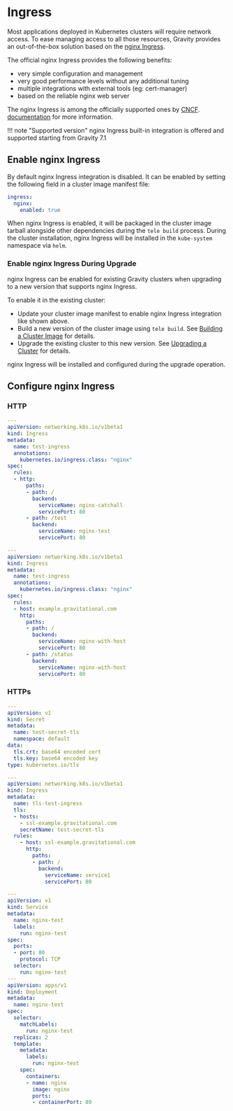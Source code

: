 # Ingress

Most applications deployed in Kubernetes clusters will require network access.
To ease managing access to all those resources, Gravity provides an 
out-of-the-box solution based on the [nginx Ingress](https://github.com/kubernetes/ingress-nginx).

The official nginx Ingress provides the following benefits:

* very simple configuration and management
* very good performance levels without any additional tuning
* multiple integrations with external tools (eg: cert-manager)
* based on the reliable nginx web server

The nginx Ingress is among the officially supported ones by [CNCF](https://www.cncf.io/).
[documentation](https://kubernetes.github.io/ingress-nginx/) for more 
information.

!!! note "Supported version"
    nginx Ingress built-in integration is offered and supported starting from 
    Gravity 7.1

## Enable nginx Ingress

By default nginx Ingress integration is disabled. It can be enabled by setting 
the following field in a cluster image manifest file:

```yaml
ingress:
  nginx:
    enabled: true
```

When nginx Ingress is enabled, it will be packaged in the cluster image tarball
alongside other dependencies during the `tele build` process. During the
cluster installation, nginx Ingress will be installed in the `kube-system` 
namespace via `helm`.

### Enable nginx Ingress During Upgrade

nginx Ingress can be enabled for existing Gravity clusters when upgrading to a 
new version that supports nginx Ingress.

To enable it in the existing cluster:

* Update your cluster image manifest to enable nginx Ingress integration like shown above.
* Build a new version of the cluster image using `tele build`. See [Building a Cluster Image](pack.md#building-a-cluster-image) for details.
* Upgrade the existing cluster to this new version. See [Upgrading a Cluster](cluster.md#updating-a-cluster) for details.

nginx Ingress will be installed and configured during the upgrade operation.

## Configure nginx Ingress

### HTTP

```yaml
---
apiVersion: networking.k8s.io/v1beta1
kind: Ingress
metadata:
  name: test-ingress
  annotations:
    kubernetes.io/ingress.class: "nginx"
spec:
  rules:
  - http:
      paths:
      - path: /
        backend:
          serviceName: nginx-catchall
          servicePort: 80
      - path: /test
        backend:
          serviceName: nginx-test
          servicePort: 80
```

```yaml
---
apiVersion: networking.k8s.io/v1beta1
kind: Ingress
metadata:
  name: test-ingress
  annotations:
    kubernetes.io/ingress.class: "nginx"
spec:
  rules:
  - host: example.gravitational.com
    http:
      paths:
      - path: /
        backend:
          serviceName: nginx-with-host
          servicePort: 80
      - path: /status
        backend:
          serviceName: nginx-with-host
          servicePort: 80
```

### HTTPs


```yaml
---
apiVersion: v1
kind: Secret
metadata:
  name: test-secret-tls
  namespace: default
data:
  tls.crt: base64 encoded cert
  tls.key: base64 encoded key
type: kubernetes.io/tls
```

```yaml
---
apiVersion: networking.k8s.io/v1beta1
kind: Ingress
metadata:
  name: tls-test-ingress
  tls:
  - hosts:
    - ssl-example.gravitational.com
    secretName: test-secret-tls
  rules:
    - host: ssl-example.gravitational.com
      http:
        paths:
        - path: /
          backend:
            serviceName: service1
            servicePort: 80
```



```yaml
---
apiVersion: v1
kind: Service
metadata:
  name: nginx-test
  labels:
    run: nginx-test
spec:
  ports:
  - port: 80
    protocol: TCP
  selector:
    run: nginx-test
---
apiVersion: apps/v1
kind: Deployment
metadata:
  name: nginx-test
spec:
  selector:
    matchLabels:
      run: nginx-test
  replicas: 2
  template:
    metadata:
      labels:
        run: nginx-test
    spec:
      containers:
      - name: nginx
        image: nginx
        ports:
        - containerPort: 80
```